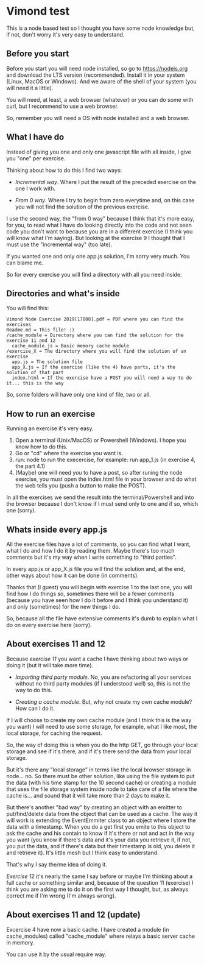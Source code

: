 # Vimond test

This is a node based test so I thought you have some node knowledge but, if not, don't worry it's very easy to understand.

## Before you start

Before you start you will need node installed, so go to https://nodejs.org and download the LTS version (recommended). Install it in your system (Linux, MacOS or Windows). And we aware of the shell of your system (you will need it a little).

You will need, at least, a web browser (whatever) or you can do some with curl, but I recommend to use a web browser.

So, remember you will need a OS with node installed and a web browser.

## What I have do

Instead of giving you one and only one javascript file with all inside, I give you "one" per exercise.

Thinking about how to do this I find two ways:

- _Incremental way_. Where I put the result of the preceded exercise on the one I work with.

- _From 0 way_. Where I try to begin from zero everytime and, on this case you will not find the solution of the previous exercise.

I use the second way, the "from 0 way" because I think that it's more easy, for you, to read what I have do looking directly into the code and not seen code you don't want to because you are in a different exercise (I think you will know what I'm saying). But looking at the exercise 9 I thought that I must use the "incremental way" (too late).

If you wanted one and only one app.js solution, I'm sorry very much. You can blame me.

So for every exercise you will find a directory with all you need inside.

## Directories and what's inside

You will find this:

```
Vimond Node Exercise 2019[17008].pdf = PDF where you can find the exercises
Readme.md = This file! :)
/cache_module = Directory where you can find the solution for the exercise 11 and 12
  cache_module.js = Basic memory cache module
/exercise_X = The directory where you will find the solution of an exercise
  app.js = The solution file
  app_X.js = If the exercise (like the 4) have parts, it's the solution of that part
  index.html = If the exercise have a POST you will need a way to do it... this is the way
```

So, some folders will have only one kind of file, two or all.

## How to run an exercise

Running an exercise it's very easy.

1. Open a terminal (Unix/MacOS) or Powershell (Windows). I hope you know how to do this.
2. Go or "cd" where the exercise you want is.
3. run: node <filename> to run the execercise, for example: run app_1.js (in exercise 4, the part 4.1)
4. (Maybe) one will need you to have a post, so after runing the node exercise, you must open the index.html file in your browser and do what the web tells you (push a button to make the POST).

In all the exercises we send the result into the terminal/Powershell and into the browser because I don't know if I must send only to one and if so, which one (sorry).

## Whats inside every app.js

All the exercise files have a lot of comments, so you can find what I want, what I do and how I do it by reading them. Maybe there's too much comments but it's my way when I write something to "third parties".

In every app.js or app_X.js file you will find the solution and, at the end, other ways about how it can be done (in comments).

Thanks that (I guest) you will begin with exercise 1 to the last one, you will find how I do things so, sometimes there will be a fewer comments (because you have seen how I do it before and I think you understand it) and only (sometimes) for the new things I do.

So, because all the file have extensive comments it's dumb to explain what I do on every exercise here (sorry).

## About exercises 11 and 12

Because _exercise 11_ you want a cache I have thinking about two ways or doing it (but it will take more time).

- _Importing third party module_. No, you are refactoring all your services without no third party modules (if I understood well) so, this is not the way to do this.

- _Creating a cache module_. But, why not create my own cache module? How can I do it.

If I will choose to create my own cache module (and I think this is the way you want) I will need to use some storage, for example, what I like most, the local storage, for caching the request.

So, the way of doing this is when you do the http GET, go through your local storage and see if it's there, and if it's there send the data from your local storage.

But it's there any "local storage" in terms like the local browser storage in node... no. So there must be other solution, like using the file system to put the data (with his time stamp for the 10 second cache) or creating a module that uses the file storage system inside node to take care of a file where the cache is... and sound that it will take more than 2 days to make it.

But there's another "bad way" by creating an object with an emitter to put/find/delete data from the object that can be used as a cache. The way it will work is extending the EventEmmiter class to an object where I store the data with a timestamp. When you do a get first you emite to this object to ask the cache and his contain to know if it's there or not and act in the way you want (you know if there's data and it's your data you retrieve it, if not, you put the data, and if there's data but their timestamp is old, you delete it and retrieve it). It's little mesh but I think easy to understand.

That's why I say the/me idea of doing it.

_Exercise 12_ it's nearly the same I say before or maybe I'm thinking about a full cache or something similar and, because of the question 11 (exercise) I think you are asking me to do it on the first way I thought, but, as always correct me if I'm wrong (I'm always wrong).

## About exercises 11 and 12 (update)

Excercise 4 have now a basic cache. I have created a module (in cache_modules) called "cache_module" where relays a basic server cache in memory.

You can use it by the usual require way.
